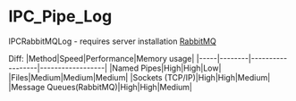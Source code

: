 # IPC_Pipe_Log
IPCRabbitMQLog - requires server installation [RabbitMQ](https://www.rabbitmq.com/docs/download)

Diff:
|Method|Speed|Performance|Memory usage|
|-----|--------|------------------|------------------|
|Named Pipes|High|High|Low|
|Files|Medium|Medium|Medium|
|Sockets (TCP/IP)|High|High|Medium|
|Message Queues(RabbitMQ)|High|High|Medium|
